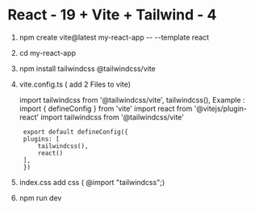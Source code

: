 # React - 19 + Vite + Tailwind - 4

1. npm create vite@latest my-react-app -- --template react
2. cd my-react-app
3. npm install tailwindcss @tailwindcss/vite
4. vite.config.ts ( add 2 Files to vite)

    import tailwindcss from '@tailwindcss/vite',
    tailwindcss(),
    Example : 
        import { defineConfig } from 'vite'
        import react from '@vitejs/plugin-react'
        import tailwindcss from '@tailwindcss/vite'

        export default defineConfig({
        plugins: [
            tailwindcss(),
            react()
        ],
        })

5. index.css add css ( @import "tailwindcss";)
6. npm run dev
